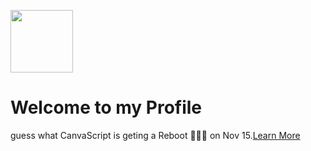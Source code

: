 <img src="https://avatars.githubusercontent.com/u/178961217?v=4" width="100"></img>
# Welcome to my Profile
guess what CanvaScript is geting a Reboot 🚀🚀🚀 on Nov 15.<a href="https://cavnascript.github.io/blog.html">Learn More </a>




